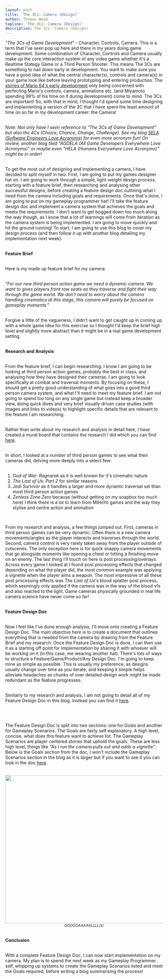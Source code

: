```yaml
---
layout: post
title: 'The 3Cs: Camera (Design)'
author: Thomas Wood
tagline: 'The 3Cs: Camera (Design)'
description: The 3Cs: Camera (Design)
---
```


<p align="left">
  <i>"The 3Cs of Game Development"</i> - Character, Controls, Camera. This is a term that I've seen pop up here and there in my years doing game development. Some combination of Character, Controls and Camera usually make up the core interaction system of any video game whether it's a Realtime Stategy Game or a Third Person Shooter. This means The 3Cs are something to nail down early in development. You want to make sure you have a good idea of what the central character(s), controls and camera(s) in your game look like before leaving prototyping and entering production. The <a href="https://pixelatron.com/blog/the-making-of-super-mario-64-full-giles-goddard-interview-ngc/">stories of Mario 64's early development</a> only being concerned with perfecting Mario's controls, camera, animations etc. (and Miyamoto spending 99% of his time on it during development) come to mind. The 3Cs are important! So, with that in mind, I thought I'd spend some time designing and implementing a version of the 3C that I have spent the least amount of time on so far in my development career: the Camera!<br/><br/>
  
  <i>Note: Not only have I seen reference to "The 3Cs of Game Development" but also the 4Cs (Choice, Chance, Change, Challenge). See my blog <a href="https://helloimtw.me/pages/blogs/sela.html">SELA (Software Engineers Love Acronyms)</a> for even more acronym fun! On review, another blog tiled "AGDELA (All Game Developers Everywhere Love Acronyms)" or maybe even "HELA (Humans Everywhere Love Acronyms)" might be in order!</i><br/><br/>

  To get the most out of designing and implementing a camera, I have decided to split myself in two. First, I am going to put my games designer hat on. I am going to work through a simple, light-weight design process, starting with a feature brief, then researching and analysing other successful designs, before creating a feature design doc outlining what I need from the camera including goals and requirements. Once that's done, I am going to put on my gameplay programmer hat! I'll take the feature design doc and implement a camera system that achieves the goals and meets the requirements. I don't want to get bogged down too much along the way though, as I know that a lot of learnings will come from iteration as the camera system is being implemented. I am going to move quickly and hit the ground running! To start, I am going to use this blog to cover my design process (and then follow it up with another blog detailing my implementation next week).<br/><br/>

  <b>Feature Brief</b><br/><br/>

  Here is my made up feature brief for my camera:<br/><br/>

  <i>"For our new third person action game we need a dynamic camera. We want to gives players front row seats as they traverse and fight their way through the game world. We don't need to worry about the camera handling cinematics at this stage, this camera will purely be focused on gameplay moments."</i><br/><br/>

  Forgive a little of the vagueness, I didn't want to get caught up in coming up with a whole game idea for this exercise so I thought I'd keep the brief high level and slightly more abstract than it might be in a real game development setting.<br/><br/>
  
  <b>Research and Analysis</b><br/><br/>

  From the feature brief, I can begin researching. I know I am going to be looking at third person action games, probably the best in class, and analysing how they have designed their cameras. I am going to look specifically at combat and traversal moments. By focusing on these, I should get a pretty good understanding of what goes into a good third person camera system, and what I'll need to meet my feature brief. I am not going to spend too long on any single game but instead keep a broader view, doing quick dives and very brief visually driven case studies (with images and links to videos) to highlight specific details that are relevant to the feature I am researching.<br/><br/>

  Rather than write about my research and analysis in detail here, I have created a mural board that contains the research I did which you can find <a href="https://app.mural.co/t/asfadsf8488/m/asfadsf8488/1761920395146/77602e8713fa712ec7d742173beeac191712cb6d?sender=uc97fc6a5de48809d05dc4099">here</a>.<br/><br/>

In short, I looked at a number of third person games to see what their cameras did, delving more deeply into a select few:<br/><br/>

<ol type="2"><li><i>God of War: Ragnarok</i> as it is well known for it's cinematic nature</li><li><i>The Last of Us: Part 2</i> for similar reasons</li><li><i>Jedi Survivor</i> as it handles a larger and more dynamic traversal set than most third person action games</li><li><i>Zenless Zone Zero</i> because (without getting on my soapbox too much here) I think there is a lot to learn from MiHoYo games and the way they stylise and centre action and animation</li></ol><br/>

   From my research and analysis, a few things jumped out. First, cameras in third person games can be very dynamic. Often there is a new camera movements/angles as the player interacts and traverses through the world. Second, camera control is very rarely taken away from the player outside of cutscenes. The only exception here is for quick snappy camera movements that go alongside moments like opening a chest or hitting a finishing move on an enemy. The last thing I'll touch on here is post processing/overlays. Across every game I looked at I found post processing effects that changed depending on what the player did, the most common example was applying a vignette when the player aims a weapon. The most impressive of all these post processing effects was <i>The Last of Us</i>'s blood splatter post process, which seemingly only applied if the camera was in the way of the blood vfx and also reacted to the light. Game cameras physically grounded in real life camera science have never come so far!<br/><br/>
  
  <b>Feature Design Doc</b><br/><br/>

  Now I feel like I've done enough analysis, I'll move onto creating a Feature Design Doc. The main objective here is to create a document that outlines everything that is needed from the camera by drawing from the Feature Brief and my research. Once the Feature Design Doc is done, I can then use it as a starting off point for implementation by sharing it with whoever will be working on it (in this case, me wearing another hat). There's lots of ways to structure a Feature/Game/Product/Any Design Doc. I'm going to keep mine as simple as possible. This is usually my preference, as designs usually change over time as you iterate, and keeping it simple helps alleviate headaches as chunks of over detailed design work might be made redundant as the feature progresses.<br/><br/>

  Similarly to my research and analysis, I am not going to detail all of my Feature Design Doc in this blog. Instead you can find it <a href="https://app.mural.co/t/asfadsf8488/m/asfadsf8488/1761929908894/9bf195df9b89447f459d76aec7f847a13123a035?sender=uc97fc6a5de48809d05dc4099">here</a>.
</p><br/><br/>

The Feature Design Doc is split into two sections: one for Goals and another for Gameplay Scenarios. The Goals are fairly self explanatory. A high level, concise, what does this feature want to achieve list. The Gameplay Scenarios are player centered stories that uphold the goals. These are less high level, things like <i>"As I run the camera pulls out and adds a vignette"</i>. Below is the Goals section from the doc, I won't include the Gameplay Scenarios section in the blog as it is larger but if you want to see it you can look in the doc <a href="https://app.mural.co/t/asfadsf8488/m/asfadsf8488/1761929908894/9bf195df9b89447f459d76aec7f847a13123a035?sender=uc97fc6a5de48809d05dc4099">here</a>.<br/><br/>

<p align="center">
  <img src="https://twood27897.github.io/assets/camera/cameragoals.png" width="822" height="472"><br/><sup><i>GOOOOAAAAALLLL(s)</i></sup><br/><br/>
</p>

  <b>Conclusion</b><br/><br/>

  With a complete Feature Design Doc, I can now start implementation on my camera. My plan is to spend the next week as my Gameplay Programmer self, whipping up systems to create the Gameplay Scenarios listed and meet the Goals required, before writing a blog summarising the process!<br/><br/>

